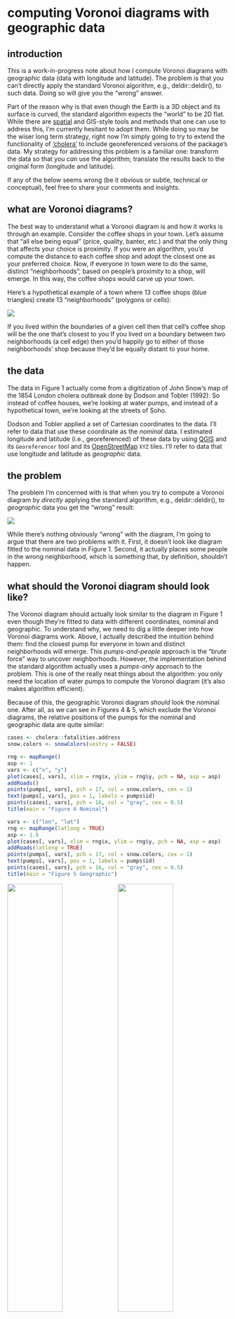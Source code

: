 computing Voronoi diagrams with geographic data
================

## introduction

This is a work-in-progress note about how I compute Voronoi diagrams
with geographic data (data with longitude and latitude). The problem is
that you can’t directly apply the standard Voronoi algorithm, e.g.,
deldir::deldir(), to such data. Doing so will give you the “wrong”
answer.

Part of the reason why is that even though the Earth is a 3D object and
its surface is curved, the standard algorithm expects the “world” to be
2D flat. While there are [spatial](https://rspatial.org/) and GIS-style
tools and methods that one can use to address this, I’m currently
hesitant to adopt them. While doing so may be the wiser long term
strategy, right now I’m simply going to try to extend the functionality
of [‘cholera’](https://github.com/lindbrook/cholera) to include
georeferenced versions of the package’s data. My strategy for addressing
this problem is a familiar one: transform the data so that you *can* use
the algorithm; translate the results back to the original form
(longitude and latitude).

If any of the below seems wrong (be it obvious or subtle, technical or
conceptual), feel free to share your comments and insights.

## what are Voronoi diagrams?

The best way to understand what a Voronoi diagram is and how it works is
through an example. Consider the coffee shops in your town. Let’s assume
that “all else being equal” (price, quality, banter, etc.) and that the
only thing that affects your choice is proximity. If you were an
algorithm, you’d compute the distance to each coffee shop and adopt the
closest one as your preferred choice. Now, if everyone in town were to
do the same, distinct “neighborhoods”, based on people’s proximity to a
shop, will emerge. In this way, the coffee shops would carve up your
town.

Here’s a hypothetical example of a town where 13 coffee shops (blue
triangles) create 13 “neighborhoods” (polygons or cells):

<img src="latlongVoronoi_files/figure-gfm/voronoi-1.png" style="display: block; margin: auto;" />

If you lived within the boundaries of a given cell then that cell’s
coffee shop will be the one that’s closest to you If you lived on a
boundary between two neighborhoods (a cell edge) then you’d happily go
to either of those neighborhoods’ shop because they’d be equally distant
to your home.

## the data

The data in Figure 1 actually come from a digitization of John Snow’s
map of the 1854 London cholera outbreak done by Dodson and Tobler
(1992). So instead of coffee houses, we’re looking at water pumps, and
instead of a hypothetical town, we’re looking at the streets of Soho.

Dodson and Tobler applied a set of Cartesian coordinates to the data.
I’ll refer to data that use these coordinate as the *nominal* data. I
estimated longitude and latitude (i.e., georeferenced) of these data by
using [QGIS](https://qgis.org/) and its `Georeferencer` tool and its
[OpenStreetMap](https://www.openstreetmap.org) `XYZ` tiles. I’ll refer
to data that use longitude and latitude as *geographic* data.

## the problem

The problem I’m concerned with is that when you try to compute a Voronoi
diagram by *directly* applying the standard algorithm, e.g.,
deldir::deldir(), to *geographic* data you get the “wrong” result:

<img src="latlongVoronoi_files/figure-gfm/wrong-1.png" style="display: block; margin: auto;" />

While there’s nothing obviously “wrong” with the diagram, I’m going to
argue that there are two problems with it. First, it doesn’t look like
diagram fitted to the nominal data in Figure 1. Second, it actually
places some people in the wrong neighborhood, which is something that,
by definition, shouldn’t happen.

## what should the Voronoi diagram should look like?

The Voronoi diagram should actually look similar to the diagram in
Figure 1 even though they’re fitted to data with different coordinates,
nominal and geographic. To understand why, we need to dig a little
deeper into how Voronoi diagrams work. Above, I actually described the
intuition behind them: find the closest pump for everyone in town and
distinct neighborhoods will emerge. This *pumps-and-people* approach is
the “brute force” way to uncover neighborhoods. However, the
implementation behind the standard algorithm actually uses a
*pumps-only* approach to the problem. This is one of the really neat
things about the algorithm: you only need the location of water pumps to
compute the Voronoi diagram (it’s also makes algorithm efficient).

Because of this, the geographic Voronoi diagram *should* look the
nominal one. After all, as we can see in Figures 4 & 5, which exclude
the Voronoi diagrams, the relative positions of the pumps for the
nominal and geographic data are quite similar:

``` r
cases <- cholera::fatalities.address
snow.colors <- snowColors(vestry = FALSE)

rng <- mapRange()
asp <- 1
vars <- c("x", "y")
plot(cases[, vars], xlim = rng$x, ylim = rng$y, pch = NA, asp = asp)
addRoads()
points(pumps[, vars], pch = 17, col = snow.colors, cex = 1)
text(pumps[, vars], pos = 1, labels = pumps$id)
points(cases[, vars], pch = 16, col = "gray", cex = 0.5)
title(main = "Figure 4 Nominal")

vars <- c("lon", "lat")
rng <- mapRange(latlong = TRUE)
asp <- 1.6
plot(cases[, vars], xlim = rng$x, ylim = rng$y, pch = NA, asp = asp)
addRoads(latlong = TRUE)
points(pumps[, vars], pch = 17, col = snow.colors, cex = 1)
text(pumps[, vars], pos = 1, labels = pumps$id)
points(cases[, vars], pch = 16, col = "gray", cex = 0.5)
title(main = "Figure 5 Geographic")
```

<img src="latlongVoronoi_files/figure-gfm/nominal_geographic-1.png" width="50%" /><img src="latlongVoronoi_files/figure-gfm/nominal_geographic-2.png" width="50%" />

As a result, the graph should look like this:

<img src="latlongVoronoi_files/figure-gfm/adjusted-1.png" style="display: block; margin: auto;" />

As we’ll see in the next section, that it looks like Figure 1 is no
coincidence.

### “brute force” pumps-and-people method behind the intuition

While it may not be computationally efficient, the value of the “brute
force” *pumps-and-people* approach goes beyond its ability to illustrate
the underlying intuition. For me, its value lies with the fact that it
provides a separate, independent way to compute and validate a Voronoi
diagram

As “proof” of the equivalence of the *pumps-and-people* (intuition) and
the *pumps-only* (implementation) methods, compare the *pumps-only*
diagram in Figure 1 with the illustration of the “brute force” method in
Figure 6:

<img src="latlongVoronoi_files/figure-gfm/euclidean_paths-1.png" style="display: block; margin: auto;" />

I created this graph by placing 20,000 regularly spaced points across
the face of the map. Next, I computed the distance from each point to
the 13 water pumps. Then, I drew a line from each point to its closest
pump (color-coded by pump). What emerges is evidence of equivalence in
the form of a kind of photographic negative or inverse of the pump-only
diagram.

With this tool in hand, I’ll show that the “Unadjusted Geographic” graph
in Figure 2 is “wrong” because it places some people in the wrong
neighborhood, which is something that shouldn’t happen by definition.

## classification error

To show that the diagram in Figure 2 mis-classifies some people, we need
to implement the “brute force” approach for geographic data. To do that
we need a way compute to compute distances between pumps and people
using geographic coordinates. I do so by using the geosphere::distGeo()
function to compute the the geodesic or great circle distance. This is
the distance between geographic coordinates along the curved surface of
the Earth as determined by the WGS84 ellipsoid model.

The key assumption here is that these geodesic distances represent the
“truth on the ground”. As such, they serve as the point of reference to
compare diagrams in Figures 2 and 3. Figures 7 and 8 re-plot those
diagrams and add the independently computed geodesic distances as
color-coded line segments that connect a person to their nearest pump.
Note that in contrast to the “brute force” plot in Figure 6, I’m only
using the 321 unique locations in the data that had at least one
fatality:

``` r
# "brute force" computation of geodesic distance to nearest pump

cases <- cholera::fatalities.address

nearest.pump <- do.call(rbind, lapply(cases$anchor, function(x) {
  p1 <- cases[cases$anchor == x, vars]
  d <- vapply(pumps$id, function(p) {
    p2 <- pumps[pumps$id == p, vars]
    geosphere::distGeo(p1, p2)
  }, numeric(1L))
  nearest <- which.min(d)
  data.frame(case = x, pump = pumps$id[pumps$id == nearest],
    meters = d[nearest])
}))
```

<img src="latlongVoronoi_files/figure-gfm/unadjusted_classification-1.png" style="display: block; margin: auto;" />

<img src="latlongVoronoi_files/figure-gfm/adjusted_classification-1.png" style="display: block; margin: auto;" />

In the “Unadjusted Geographic” graph (Figure 8), you can see
discrepancies between the cells and a person’s closest pump, which by
definition shouidn’t occur. In the “Adjusted Geographic” graph (Figure
9) there are no discrepancies.

## a solution

How does this adjustment in Figure 8 work? I use a familiar strategy: I
transform the data so that I *can* use the standard algorithm; I then
translate the results back to their original form (longitude and
latitude).

First, I transform the geographic coordinates so that they represent
relative rather than absolute positions. I do so by computing the
geodesic distance from an arbitrary point of reference (a “corner of the
map”) to the 13 water pumps. Second, I break down those distances into
its horizontal and vertical components, *meters-North* and *meters-East*
of the reference point. These components, the analogs of latitude and
longitude, serve as our new set of coordinates. The virtues of these new
coordinates is that they are Cartesian coordinates, which the standard
algorithm “expects”, and that they allow us to apply the standard
algorithm and to get the “right” results (Figure 8). Third, I translate
the results, which are the coordinates of the cell vertices, back to
longitude and latitude. To do that, I use data simulation to uncover the
relationship between geodesic distance and longitude, and the
relationship between geodesic distance and latitude. While both
relationships, for Soho at least, could statistically speaking be
summarized with a linear model (OLS), I instead fit both to separate
loess functions. I then use those functions to translate the data back
to longitude and latitude.

## spatial data approach via ‘terra’

Finally, as a sanity check and as additional piece of evidence that I
may be on the right track, I replicate the “Unadjusted” and “Adjusted”
diagrams using the [spatial](https://rspatial.org/) approach employed in
the [‘terra’](https://cran.r-project.org/package=terra) package.

``` r
dat <- cholera::pumps[, c("lon", "lat")]
sv.data <- terra::vect(dat, crs = "+proj=longlat")
v1 <- terra::voronoi(sv.data)

pt1 <- "+proj=lcc +lat_1=51.510 +lat_2=51.516"
pt2 <- "+lat_0=51.513 +lon_0=-0.1367 +units=m"
proj <- paste(pt1, pt2)
sv.proj <- terra::project(sv.data, proj)
v2 <- terra::voronoi(sv.proj)

out1 <- terra::project(v1, "+proj=longlat")
out2 <- terra::project(v2, "+proj=longlat")

plot(out1, xlim = range(cholera::roads$lon), ylim = range(cholera::roads$lat))
addRoads(latlong = TRUE)
points(cholera::pumps[, c("lon", "lat")])
text(cholera::pumps[, c("lon", "lat")], labels = 1:13, pos = 1)
title(main = "Figure 10 Undjusted Geographic")

plot(out2, xlim = range(cholera::roads$lon), ylim = range(cholera::roads$lat))
addRoads(latlong = TRUE)
points(cholera::pumps[, c("lon", "lat")])
text(cholera::pumps[, c("lon", "lat")], labels = 1:13, pos = 1)
title(main = "Figure 11 Adjusted Geographic")
```

<div class="figure">

<img src="latlongVoronoi_files/figure-gfm/terra_data-1.png" alt="Figure 7 Nominal Analog with 'terra' package" width="50%" /><img src="latlongVoronoi_files/figure-gfm/terra_data-2.png" alt="Figure 7 Nominal Analog with 'terra' package" width="50%" />
<p class="caption">
Figure 7 Nominal Analog with ‘terra’ package
</p>

</div>

## appendix: solution

The following walks through the code for the working solution, which can
be found in
[latlongVoronoi()](https://github.com/lindbrook/cholera/blob/master/R/latlongVoronoi.R)

#### four corners

Origin is bottom left; graph is in quadrant I

``` r
origin <- data.frame(lon = min(cholera::roads$lon),
                     lat = min(cholera::roads$lat))
topleft <- data.frame(lon = min(cholera::roads$lon),
                      lat = max(cholera::roads$lat))
bottomright <- data.frame(lon = max(cholera::roads$lon),
                          lat = min(cholera::roads$lat))
topright <- data.frame(lon = max(cholera::roads$lon),
                       lat = max(cholera::roads$lat))
```

#### break down geodesic distance into horizontal and vertical components

Compute geodesic distance from origin to points and decompose

``` r
pump.data <- cholera::pumps

pump.meters <- do.call(rbind, lapply(pump.data$id, function(p) {
  pmp <- pump.data[pump.data$id == p, c("lon", "lat")]
  x.proj <- c(pmp$lon, origin$lat)
  y.proj <- c(origin$lon, pmp$lat)
  m.lon <- geosphere::distGeo(y.proj, pmp)
  m.lat <- geosphere::distGeo(x.proj, pmp)
  data.frame(pump = p, x = m.lon, y = m.lat)
}))
```

#### bounding box of Voronoi diagram

``` r
height <- geosphere::distGeo(origin, topleft)
width <- geosphere::distGeo(origin, bottomright)
bounding.box <- c(0, width, 0, height)
```

#### cell coordinates

Apply deldir::deldir() and extract coordinates of cells, for use with
polygon().

``` r
cells <- voronoiPolygons(pump.meters[, c("x", "y")], rw = bounding.box)
```

#### reshape and reformat into data frame

``` r
cells.df <- do.call(rbind, cells)
cells.lat <- sort(unique(cells.df$y), decreasing = TRUE) # unique latitudes
tmp <- row.names(cells.df)
ids <- do.call(rbind, strsplit(tmp, "[.]"))
cells.df$cell <- as.numeric(ids[, 2])
cells.df$vertex <- as.numeric(ids[, 3])
row.names(cells.df) <- NULL
```

#### translating back to longitude and latitude

To translate the results (the coordinates of Voronoi cells) from
meters-East and meters-North back to longitude and latitude, I use data
simulation to uncover the relationship between geodesic distance and
units of longitude and latitude.

While the measure of geodesic distance I use, geosphere::distGeo(), use
an ellipsoid model of the Earth (WGS 84), the relationship between
meters-North and latitude is perfectly linear for Soho, Westminster
(UK). Nevertheless, I play it conservatively and use a fitted loess
function to translate meters-North to latitude. The details are in the
[meterLatitude()](https://github.com/lindbrook/cholera/blob/master/R/latlongAuxilliaryFunctions.R):

``` r
meterLatitude <- function(cells.df, origin, topleft, delta = 0.000025) {
  lat <- seq(origin$lat, topleft$lat, delta)

  meters.north <- vapply(lat, function(y) {
    geosphere::distGeo(origin, cbind(origin$lon, y))
  }, numeric(1L))

  loess.lat <- stats::loess(lat ~ meters.north,
    control = stats::loess.control(surface = "direct"))

  y.unique <- sort(unique(cells.df$y))

  est.lat <- vapply(y.unique, function(m) {
    stats::predict(loess.lat, newdata = data.frame(meters.north = m))
  }, numeric(1L))

  data.frame(m = y.unique, lat = est.lat)
}
```

East-West (horizontal) distance is a function of how far North or South
(latitude) you are. This means that the relationship between meters-East
and longitude will be nonlinear. While analysis indicates that a fitted
OLS line might be adequate, I fit separate loess functions for each
observed meters-North value. The details are in the
[meterLatLong()](https://github.com/lindbrook/cholera/blob/master/R/latlongAuxilliaryFunctions.R):

``` r
meterLatLong <- function(cells.df, origin, topleft, bottomright,
  delta = 0.000025) {

  est.lat <- meterLatitude(cells.df, origin, topleft)

  # uniformly spaced points along x-axis (longitude)
  lon <- seq(origin$lon, bottomright$lon, delta)

  # a set of horizontal distances (East-West) for each estimated latitude
  meters.east <- lapply(est.lat$lat, function(y) {
    y.axis.origin <- cbind(origin$lon, y)
    vapply(lon, function(x) {
      geosphere::distGeo(y.axis.origin, cbind(x, y))
    }, numeric(1L))
  })

  loess.lon <- lapply(meters.east, function(m) {
    dat <- data.frame(lon = lon, m)
    stats::loess(lon ~ m, data = dat,
      control = stats::loess.control(surface = "direct"))
  })

  y.unique <- sort(unique(cells.df$y))

  # estimate longitudes, append estimated latitudes
  est.lonlat <- do.call(rbind, lapply(seq_along(y.unique), function(i) {
    dat <- cells.df[cells.df$y == y.unique[i], ]
    loess.fit <- loess.lon[[i]]
    dat$lon <- vapply(dat$x, function(x) {
      stats::predict(loess.fit, newdata = data.frame(m = x))
    }, numeric(1L))
    dat$lat <- est.lat[est.lat$m == y.unique[i], "lat"]
    dat
  }))

  est.lonlat[order(est.lonlat$cell, est.lonlat$vertex), ]
}
```

The code below shows the data that translates the coordinates for the
cell for pump 1 from meters-East and meters-North to longitude and
latitude.

``` r
est.lonlat <- meterLatLong(cells.df, origin, topleft, bottomright)
longlat <- split(est.lonlat, est.lonlat$cell)
```

``` r
longlat[[1]]
```

    ##          x        y cell vertex        lon      lat
    ## 1 343.3471 826.3265    1      1 -0.1388176 51.51670
    ## 2   0.0000 826.3265    1      2 -0.1437639 51.51670
    ## 3   0.0000 703.0100    1      3 -0.1437639 51.51559
    ## 4 373.7472 707.5590    1      4 -0.1383798 51.51563
